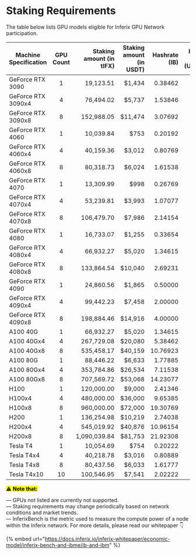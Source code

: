 # Staking Requirements

The table below lists GPU models eligible for Inferix GPU Network participation.&#x20;

<table><thead><tr><th width="189.912109375">Machine Specification</th><th width="134.60443115234375" align="center">GPU Count</th><th width="132.173095703125" align="right">Staking amount (in tIFX)</th><th width="150.7001953125" align="right">Staking amount (in USDT)</th><th align="right">Hashrate (IB)</th><th align="right">Renting Price (USDT/h)</th></tr></thead><tbody><tr><td>GeForce RTX 3090</td><td align="center">1</td><td align="right">19,123.51</td><td align="right">$1,434</td><td align="right">0.38462</td><td align="right">$0.2</td></tr><tr><td>GeForce RTX 3090x4</td><td align="center">4</td><td align="right">76,494.02</td><td align="right">$5,737</td><td align="right">1.53846</td><td align="right">$0.8</td></tr><tr><td>GeForce RTX 3090x8</td><td align="center">8</td><td align="right">152,988.05</td><td align="right">$11,474</td><td align="right">3.07692</td><td align="right">$1.6</td></tr><tr><td>GeForce RTX 4060</td><td align="center">1</td><td align="right">10,039.84</td><td align="right">$753</td><td align="right">0.20192</td><td align="right">$0.1</td></tr><tr><td>GeForce RTX 4060x4</td><td align="center">4</td><td align="right">40,159.36</td><td align="right">$3,012</td><td align="right">0.80769</td><td align="right">$0.4</td></tr><tr><td>GeForce RTX 4060x8</td><td align="center">8</td><td align="right">80,318.73</td><td align="right">$6,024</td><td align="right">1.61538</td><td align="right">$0.8</td></tr><tr><td>GeForce RTX 4070</td><td align="center">1</td><td align="right">13,309.99</td><td align="right">$998</td><td align="right">0.26769</td><td align="right">$0.13</td></tr><tr><td>GeForce RTX 4070x4</td><td align="center">4</td><td align="right">53,239.81</td><td align="right">$3,993</td><td align="right">1.07077</td><td align="right">$0.53</td></tr><tr><td>GeForce RTX 4070x8</td><td align="center">8</td><td align="right">106,479.70</td><td align="right">$7,986</td><td align="right">2.14154</td><td align="right">$1.07</td></tr><tr><td>GeForce RTX 4080</td><td align="center">1</td><td align="right">16,733.07</td><td align="right">$1,255</td><td align="right">0.33654</td><td align="right">$0.17</td></tr><tr><td>GeForce RTX 4080x4</td><td align="center">4</td><td align="right">66,932.27</td><td align="right">$5,020</td><td align="right">1.34615</td><td align="right">$0.67</td></tr><tr><td>GeForce RTX 4080x8</td><td align="center">8</td><td align="right">133,864.54</td><td align="right">$10,040</td><td align="right">2.69231</td><td align="right">$1.34</td></tr><tr><td>GeForce RTX 4090</td><td align="center">1</td><td align="right">24,860.56</td><td align="right">$1,865</td><td align="right">0.50000</td><td align="right">$0.25</td></tr><tr><td>GeForce RTX 4090x4</td><td align="center">4</td><td align="right">99,442.23</td><td align="right">$7,458</td><td align="right">2.00000</td><td align="right">$0.99</td></tr><tr><td>GeForce RTX 4090x8</td><td align="center">8</td><td align="right">198,884.46</td><td align="right">$14,916</td><td align="right">4.00000</td><td align="right">$1.99</td></tr><tr><td>A100 40G</td><td align="center">1</td><td align="right">66,932.27</td><td align="right">$5,020</td><td align="right">1.34615</td><td align="right">$0.67</td></tr><tr><td>A100 40Gx4</td><td align="center">4</td><td align="right">267,729.08</td><td align="right">$20,080</td><td align="right">5.38462</td><td align="right">$2.68</td></tr><tr><td>A100 40Gx8</td><td align="center">8</td><td align="right">535,458.17</td><td align="right">$40,159</td><td align="right">10.76923</td><td align="right">$5.36</td></tr><tr><td>A100 80G</td><td align="center">1</td><td align="right">88,446.22</td><td align="right">$6,633</td><td align="right">1.77885</td><td align="right">$0.88</td></tr><tr><td>A100 80Gx4</td><td align="center">4</td><td align="right">353,784.86</td><td align="right">$26,534</td><td align="right">7.11538</td><td align="right">$3.54</td></tr><tr><td>A100 80Gx8</td><td align="center">8</td><td align="right">707,569.72</td><td align="right">$53,068</td><td align="right">14.23077</td><td align="right">$7.08</td></tr><tr><td>H100</td><td align="center">1</td><td align="right">120,000.00</td><td align="right">$9,000</td><td align="right">2.41346</td><td align="right">$1.2</td></tr><tr><td>H100x4</td><td align="center">4</td><td align="right">480,000.00</td><td align="right">$36,000</td><td align="right">9.65385</td><td align="right">$4.8</td></tr><tr><td>H100x8</td><td align="center">8</td><td align="right">960,000.00</td><td align="right">$72,000</td><td align="right">19.30769</td><td align="right">$9.6</td></tr><tr><td>H200</td><td align="center">1</td><td align="right">136,254.98</td><td align="right">$10,219</td><td align="right">2.74038</td><td align="right">$1.36</td></tr><tr><td>H200x4</td><td align="center">4</td><td align="right">545,019.92</td><td align="right">$40,876</td><td align="right">10.96154</td><td align="right">$5.45</td></tr><tr><td>H200x8</td><td align="center">8</td><td align="right">1,090,039.84</td><td align="right">$81,753</td><td align="right">21.92308</td><td align="right">$10.9</td></tr><tr><td>Tesla T4</td><td align="center">1</td><td align="right">10,054.69</td><td align="right">$754</td><td align="right">0.20222</td><td align="right">$0.08</td></tr><tr><td>Tesla T4x4</td><td align="center">4</td><td align="right">40,218.78</td><td align="right">$3,016</td><td align="right">0.80889</td><td align="right">$0.32</td></tr><tr><td>Tesla T4x8</td><td align="center">8</td><td align="right">80,437.56</td><td align="right">$6,033</td><td align="right">1.61777</td><td align="right">$0.64</td></tr><tr><td>Tesla T4x10</td><td align="center">10</td><td align="right">100,546.95</td><td align="right">$7,541</td><td align="right">2.02222</td><td align="right">$0.8</td></tr></tbody></table>

<mark style="background-color:yellow;">⚠️</mark> <mark style="background-color:yellow;"></mark><mark style="background-color:yellow;">**Note that:**</mark>

— GPUs not listed are currently not supported. \
— Staking requirements may change periodically based on network conditions and market trends.\
— InferixBench is the metric used to measure the compute power of a node within the Inferix network. For more details, please read our whitepaper 👇

{% embed url="https://docs.inferix.io/inferix-whitepaper/economic-model/inferix-bench-and-ibme/ib-and-ibm" %}
